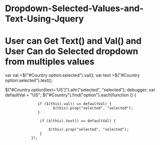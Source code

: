 # Dropdown-Selected-Values-and-Text-Using-Jquery
# User can Get Text() and Val() and User Can do  Selected dropdown from multiples values


var val =$("#Country option:selected").val();
var text =$("#Country option:selected").text();

 $("#Country option[text='US']").attr("selected", "selected");
                debugger;
                var defaultVal = "US";
                $("#Country").find("option").each(function () {

                   if ($(this).val() == defaultVal) {
                          $(this).prop("selected", "selected");
                   }
                    
                    if ($(this).text() == defaultVal) {

                        $(this).prop("selected", "selected");
                    }
                });
